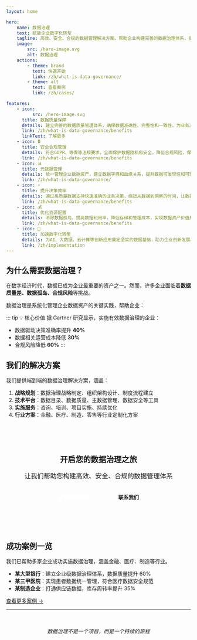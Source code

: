```yaml
---
layout: home

hero:
    name: 数据治理
    text: 赋能企业数字化转型
    tagline: 高效、安全、合规的数据管理解决方案。帮助企业构建完善的数据治理体系，提升数据质量，降低合规风险，释放数据价值。
    image:
        src: /hero-image.svg
        alt: 数据治理
    actions:
        - theme: brand
          text: 快速开始
          link: /zh/what-is-data-governance/
        - theme: alt
          text: 查看案例
          link: /zh/cases/

features:
    - icon:
          src: /hero-image.svg
      title: 数据质量保障
      details: 建立完善的数据质量管理体系，确保数据准确性、完整性和一致性，为业务决策提供可靠依据。
      link: /zh/what-is-data-governance/benefits
      linkText: 了解更多
    - icon: 🔒
      title: 安全合规管理
      details: 符合GDPR、等保等法规要求，全面保护数据隐私和安全，降低合规风险，保障企业数据资产安全。
      link: /zh/what-is-data-governance/benefits
    - icon: 📊
      title: 元数据管理
      details: 统一管理企业数据资产，建立数据字典和血缘关系，提升数据可发现性和可理解性。
      link: /zh/what-is-data-governance/
    - icon: ⚡
      title: 提升决策效率
      details: 通过高质量数据支持快速准确的业务决策，缩短从数据到洞察的时间，让数据真正驱动业务。
      link: /zh/what-is-data-governance/benefits
    - icon: 💰
      title: 优化资源配置
      details: 消除数据孤岛，提高数据利用率，降低存储和管理成本，实现数据资产价值最大化。
      link: /zh/what-is-data-governance/benefits
    - icon: 🚀
      title: 加速数字化转型
      details: 为AI、大数据、云计算等创新应用奠定坚实的数据基础，助力企业创新发展。
      link: /zh/implementation
---
```


<style scoped>
:deep(.VPHome) {
    margin-bottom: 96px;
}

:deep(.VPFeatures) {
    margin-top: 48px;
}

:deep(.VPFeature) {
    background: var(--vp-c-bg-soft);
    transition: all 0.3s ease;
}

:deep(.VPFeature:hover) {
    background: var(--vp-c-bg);
    transform: translateY(-4px);
    box-shadow: 0 12px 32px rgba(0, 0, 0, 0.1);
}

.vp-doc h2 {
    margin-top: 48px;
    padding-top: 24px;
    border-top: 1px solid var(--vp-c-divider);
}

.highlight-box {
    background: var(--vp-c-brand-soft);
    border-left: 4px solid var(--vp-c-brand-1);
    padding: 20px 24px;
    border-radius: 8px;
    margin: 24px 0;
}

.cta-section {
    text-align: center;
    padding: 48px 24px;
    background: linear-gradient(135deg, var(--vp-c-brand-soft) 0%, var(--vp-c-bg-soft) 100%);
    border-radius: 16px;
    margin: 48px 0;
}

.cta-section h2 {
    margin-top: 0;
    border: none;
    color: var(--vp-c-brand-1);
}

.cta-buttons {
    display: flex;
    gap: 16px;
    justify-content: center;
    flex-wrap: wrap;
    margin-top: 24px;
}

.cta-button {
    display: inline-block;
    padding: 12px 32px;
    background: var(--vp-c-brand-1);
    color: white;
    text-decoration: none;
    border-radius: 8px;
    font-weight: 600;
    transition: all 0.3s ease;
}

.cta-button:hover {
    background: var(--vp-c-brand-2);
    transform: translateY(-2px);
    box-shadow: 0 6px 16px rgba(0, 123, 255, 0.3);
}

.cta-button.secondary {
    background: var(--vp-c-bg);
    color: var(--vp-c-brand-1);
    border: 2px solid var(--vp-c-brand-1);
}

.cta-button.secondary:hover {
    background: var(--vp-c-brand-soft);
}
</style>

## 为什么需要数据治理？

在数字经济时代，数据已成为企业最重要的资产之一。然而，许多企业面临着**数据质量差、数据孤岛、合规风险**等挑战。

数据治理是系统化管理企业数据资产的关键实践，帮助企业：

::: tip 💡 核心价值
据 Gartner 研究显示，实施有效数据治理的企业：

-   数据驱动决策准确率提升 **40%**
-   数据相关运营成本降低 **30%**
-   合规风险降低 **60%**
    :::

<div class="feature-cards">
  <FeatureCard 
    icon="📈"
    title="业务价值" 
    description="通过高质量数据支持精准营销、风险控制、客户洞察等业务场景，直接提升ROI。"
  />
  <FeatureCard 
    icon="⚖️"
    title="合规价值" 
    description="满足日益严格的数据保护法规，避免高额罚款和声誉风险。"
  />
  <FeatureCard 
    icon="🔧"
    title="技术价值" 
    description="建立统一的数据架构和标准，提升数据系统的可维护性和扩展性。"
  />
</div>

## 我们的解决方案

我们提供端到端的数据治理解决方案，涵盖：

1. **战略规划**：数据治理战略制定、组织架构设计、制度流程建立
2. **技术平台**：数据目录、数据质量、主数据管理、数据安全等工具
3. **实施服务**：咨询、培训、项目实施、持续优化
4. **行业方案**：金融、医疗、制造、零售等行业定制化方案

<div class="cta-section">
  <h2>开启您的数据治理之旅</h2>
  <p style="font-size: 1.1rem; color: var(--vp-c-text-2); margin: 16px 0;">
    让我们帮助您构建高效、安全、合规的数据管理体系
  </p>
  <div class="cta-buttons">
    <a href="/zh/implementation" class="cta-button">查看实施指南</a>
    <a href="/zh/contact" class="cta-button secondary">联系我们</a>
  </div>
</div>

## 成功案例一览

我们已帮助多家企业成功实施数据治理，涵盖金融、医疗、制造等行业。

-   **某大型银行**：建立企业级数据治理体系，数据质量提升 60%
-   **某三甲医院**：实现患者数据统一管理，符合医疗数据安全规范
-   **某制造企业**：打通供应链数据，库存周转率提升 35%

[查看更多案例 →](/zh/cases/)

---

<p style="text-align: center; color: var(--vp-c-text-3); margin-top: 48px;">
  <em>数据治理不是一个项目，而是一个持续的旅程</em>
</p>

